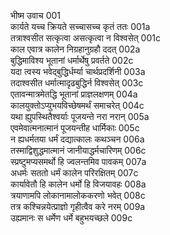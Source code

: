 भीष्म उवाच	001  
कार्यते यच्च क्रियते सच्चासच्च कृतं ततः	001a  
तत्राश्वसीत सत्कृत्वा असत्कृत्वा न विश्वसेत्	001c  
काल एवात्र कालेन निग्रहानुग्रहौ ददत्	002a  
बुद्धिमाविश्य भूतानां धर्मार्थेषु प्रवर्तते	002c  
यदा त्वस्य भवेद्बुद्धिर्धर्म्या चार्थप्रदर्शिनी	003a  
तदाश्वसीत धर्मात्मादृढबुद्धिर्न विश्वसेत्	003c  
एतावन्मात्रमेतद्धि भूतानां प्राज्ञलक्षणम्	004a  
कालयुक्तोऽप्युभयविच्छेषमर्थं समाचरेत्	004c  
यथा ह्युपस्थितैश्वर्याः पूजयन्ते नरा नरान्	005a  
एवमेवात्मनात्मानं पूजयन्तीह धार्मिकाः	005c  
न ह्यधर्मतया धर्मं दद्यात्कालः कथञ्चन	006a  
तस्माद्विशुद्धमात्मानं जानीयाद्धर्मचारिणम्	006c  
स्प्रष्टुमप्यसमर्थो हि ज्वलन्तमिव पावकम्	007a  
अधर्मः सततो धर्मं कालेन परिरक्षितम्	007c  
कार्यावेतौ हि कालेन धर्मो हि विजयावहः	008a  
त्रयाणामपि लोकानामालोककरणो भवेत्	008c  
तत्र कश्चिन्नयेत्प्राज्ञो गृहीत्वैव करे नरम्	009a  
उह्यमानः स धर्मेण धर्मे बहुभयच्छले	009c  
